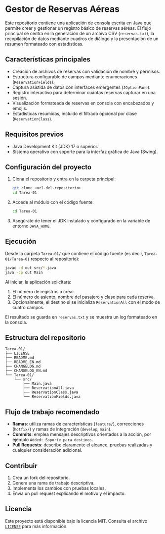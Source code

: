 # Gestor de Reservas Aéreas

Este repositorio contiene una aplicación de consola escrita en Java que permite crear y gestionar un registro básico de reservas aéreas. El flujo principal se centra en la generación de un archivo CSV (`reservas.txt`), la recopilación de datos mediante cuadros de diálogo y la presentación de un resumen formateado con estadísticas.

## Características principales

- Creación de archivos de reservas con validación de nombre y permisos.
- Estructura configurable de campos mediante enumeraciones (`ReservationFields`).
- Captura asistida de datos con interfaces emergentes (`JOptionPane`).
- Registro interactivo para determinar cuántas reservas capturar en una sesión.
- Visualización formateada de reservas en consola con encabezados y emojis.
- Estadísticas resumidas, incluido el filtrado opcional por clase (`ReservationClass`).

## Requisitos previos

- Java Development Kit (JDK) 17 o superior.
- Sistema operativo con soporte para la interfaz gráfica de Java (Swing).

## Configuración del proyecto

1. Clona el repositorio y entra en la carpeta principal:
   ```bash
   git clone <url-del-repositorio>
   cd Tarea-01
   ```
2. Accede al módulo con el código fuente:
   ```bash
   cd Tarea-01
   ```
3. Asegúrate de tener el JDK instalado y configurado en la variable de entorno `JAVA_HOME`.

## Ejecución

Desde la carpeta `Tarea-01/` que contiene el código fuente (es decir, `Tarea-01/Tarea-01` respecto al repositorio):

```bash
javac -d out src/*.java
java -cp out Main
```

Al iniciar, la aplicación solicitará:

1. El número de registros a crear.
2. El número de asiento, nombre del pasajero y clase para cada reserva.
3. Opcionalmente, el destino si se inicializa `ReservationAll` con el modo de cuatro campos.

El resultado se guarda en `reservas.txt` y se muestra un log formateado en la consola.

## Estructura del repositorio

```text
Tarea-01/
├── LICENSE
├── README.md
├── README_EN.md
├── CHANGELOG.md
├── CHANGELOG_EN.md
└── Tarea-01/
    └── src/
        ├── Main.java
        ├── ReservationAll.java
        ├── ReservationClass.java
        └── ReservationFields.java
```

## Flujo de trabajo recomendado

- **Ramas**: utiliza ramas de características (`feature/`), correcciones (`hotfix/`) y ramas de integración (`develop`, `main`).
- **Commits**: emplea mensajes descriptivos orientados a la acción, por ejemplo `Added: Soporte para destinos`.
- **Pull Requests**: describe claramente el alcance, pruebas realizadas y cualquier consideración adicional.

## Contribuir

1. Crea un fork del repositorio.
2. Genera una rama de trabajo descriptiva.
3. Implementa los cambios con pruebas locales.
4. Envía un pull request explicando el motivo y el impacto.

## Licencia

Este proyecto está disponible bajo la licencia MIT. Consulta el archivo [`LICENSE`](LICENSE) para más información.
